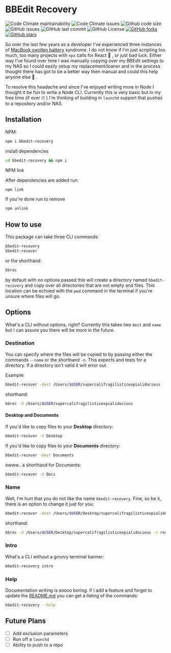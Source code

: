 # BBEdit Recovery

![Code Climate maintainability](https://img.shields.io/codeclimate/maintainability/codingChewie/bbedit-recovery) ![Code Climate issues](https://img.shields.io/codeclimate/issues/codingChewie/bbedit-recovery) ![Github code size](https://img.shields.io/github/languages/code-size/codingChewie/bbedit-recovery) ![GitHub issues](https://img.shields.io/github/issues/codingChewie/bbedit-recovery) ![GitHub last commit](https://img.shields.io/github/last-commit/codingChewie/bbedit-recovery) ![GitHub License](https://img.shields.io/github/license/codingChewie/bbedit-recovery) [![GitHub forks](https://img.shields.io/github/forks/codingChewie/bbedit-recovery)](https://github.com/codingChewie/bbedit-recovery/network) [![GitHub stars](https://img.shields.io/github/stars/codingChewie/bbedit-recovery)](https://github.com/codingChewie/bbedit-recovery/stargazers)

So over the last few years as a developer I've experienced three instances of [MacBook swollen battery](https://www.consumerreports.org/laptop-computers/some-macbook-pro-batteries-can-swell-what-you-need-to-know/) syndrome. I do not know if I'm just scripting too much, too many projects with `npx` calls for React :zany_face: , or just bad luck. Either way I've found over time I was manually copying over my BBEdit settings to my NAS so I could easily setup my replacement/loaner and in the process thought there has got to be a better way then manual and could this help anyone else :thinking: .

To resolve this headache and since I've enjoyed writing more in Node I thought it be fun to write a Node CLI. Currently this is very basic but in my free time (if ever :roll_eyes: ) I'm thinking of building in `launchd` support that pushes to a repository and/or NAS.

## Installation

NPM:

```bash
npm i bbedit-recovery
```

install dependencies

```bash
cd bbedit-recovery && npm i
```

NPM link

After dependencies are added run:

```bash
npm link
```

If you're done run to remove

```bash
npm unlink
```

## How to use

This package can take three CLI commands:

```bash
bbedit-recovery
bbedit-recover
```

or the shorthand:

```bash
bbrec
```

by default with no options passed this will create a directory named `bbedit-recovery` and copy over all directories that are not empty and files. This location can be echoed with the `pwd` command in the terminal if you're unsure where files will go.

## Options

What's a CLI without options, right? Currently this takes two `dest` and `name` but I can assure you there will be more in the future.

### Destination

You can specify where the files will be copied to by passing either the commands `--name` or the shorthand `-n`. This expects and tests for a directory. If a directory isn't valid it will error out.

Example:

```bash
bbedit-recover -dest /Users/$USER/supercalifragilisticexpialidocious
```

shorthand:

```bash
bbrec -d /Users/$USER/supercalifragilisticexpialidocious
```

#### Desktop and Documents

If you'd like to copy files to your **Desktop** directory:

```bash
bbedit-recover -d Desktop
```

If you'd like to copy files to your **Documents** directory:

```bash
bbedit-recover -dest Documents
```

ewww.. a shorthand for Documents:

```bash
bbedit-recover -d Docs
```

### Name

Well, I'm hurt that you do not like the name `bbedit-recovery`. Fine, so be it, there is an option to change it just for you:

```bash
bbedit-recover -dest /Users/$USER/Desktop/supercalifragilisticexpialidocious -name recovery
```

shorthand:

```bash
bbrec -d /Users/$USER/Desktop/supercalifragilisticexpialidocious -n recover
```

### Intro

What's a CLI without a groovy terminal banner:

```bash
bbedit-recovery intro
```

### Help

Documentation writing is soooo boring. If I add a feature and forget to update the [README.md](https://github.com/codingChewie/bbedit-recovery/edit/main/README.md) you can get a listing of the commands:

```bash
bbedit-recovery --help
```

## Future Plans

- [ ] Add exclusion parameters
- [ ] Run off a `launchd`
- [ ] Ability to push to a repo
